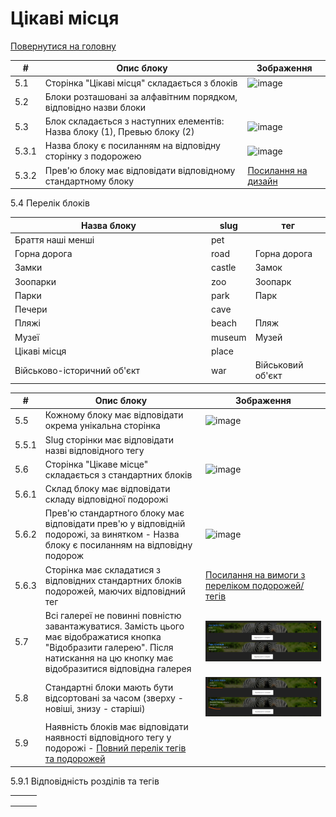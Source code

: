 # Цікаві місця

[Повернутися на головну](../Requirements/Requirements.md)

| #     | Опис блоку                                                                | Зображення                                                                                                                                         |
| ----- | ------------------------------------------------------------------------- | -------------------------------------------------------------------------------------------------------------------------------------------------- |
| 5.1   | Сторінка "Цікаві місця" складається з блоків                              | ![image](https://github.com/scholokov/long-travel-2/assets/22824947/f8368f09-e62f-40e2-b1a6-92e75c902fca)                                          |
| 5.2   | Блоки розташовані за алфавітним порядком, відповідно назви блоки          |                                                                                                                                                    |
| 5.3   | Блок складається з наступних елементів: Назва блоку (1), Превью блоку (2) | ![image](https://github.com/scholokov/long-travel-2/assets/22824947/1e47bf62-1b1c-45b8-bc2c-316fd82a26ed)                                          |
| 5.3.1 | Назва блоку є посиланням на відповідну сторінку з подорожею               | ![image](https://github.com/scholokov/long-travel-2/assets/22824947/dfef70bc-570e-4cba-9457-5054dd261dbf)                                          |
| 5.3.2 | Прев'ю блоку має відповідати відповідному стандартному блоку              | [Посилання на дизайн](https://www.figma.com/file/mh7iDnG6ec7yiC0SCGad7L/Long-Travel?type=design\&node-id=986-6\&mode=design\&t=0shjHX2jtlVOWFi1-0) |

5.4 Перелік блоків

<table data-full-width="true"><thead><tr><th width="300">Назва блоку</th><th>slug</th><th>тег</th></tr></thead><tbody><tr><td>Браття наші менші</td><td>pet</td><td></td></tr><tr><td>Горна дорога</td><td>road</td><td>Горна дорога</td></tr><tr><td>Замки</td><td>castle</td><td>Замок</td></tr><tr><td>Зоопарки</td><td>zoo</td><td>Зоопарк</td></tr><tr><td>Парки</td><td>park</td><td>Парк</td></tr><tr><td>Печери</td><td>cave</td><td></td></tr><tr><td>Пляжі</td><td>beach</td><td>Пляж</td></tr><tr><td>Музеї</td><td>museum</td><td>Музей</td></tr><tr><td>Цікаві місця</td><td>place</td><td></td></tr><tr><td>Військово-історичний об'єкт</td><td>war</td><td>Військовий об'єкт</td></tr></tbody></table>

| #     | Опис блоку                                                                                                                                                                        | Зображення                                                                                                                                                                                          |
| ----- | --------------------------------------------------------------------------------------------------------------------------------------------------------------------------------- | --------------------------------------------------------------------------------------------------------------------------------------------------------------------------------------------------- |
| 5.5   | Кожному блоку має відповідати окрема унікальна сторінка                                                                                                                           | ![image](https://github.com/scholokov/long-travel-2/assets/22824947/3a4ea7bf-4e6b-431d-a31d-a38557c93528)                                                                                           |
| 5.5.1 | Slug сторінки має відповідати назві відповідного тегу                                                                                                                             |                                                                                                                                                                                                     |
| 5.6   | Сторінка "Цікаве місце" складається з стандартних блоків                                                                                                                          | ![image](https://github.com/scholokov/long-travel-2/assets/22824947/fa227aa0-e993-40d6-b523-4289423a14cd)                                                                                           |
| 5.6.1 | Склад блоку має відповідати складу відповідної подорожі                                                                                                                           |                                                                                                                                                                                                     |
| 5.6.2 | Прев'ю стандартного блоку має відповідати прев'ю у відповідній подорожі, за винятком - Назва блоку є посиланням на відповідну подорож                                             | ![image](https://github.com/scholokov/long-travel-2/assets/22824947/534a2cd4-38ba-475f-9139-9cc0be9393b8)                                                                                           |
| 5.6.3 | Сторінка має складатися з відповідних стандартних блоків подорожей, маючих відповідний тег                                                                                        | [Посилання на вимоги з переліком подорожей/тегів](https://github.com/scholokov/long-travel-2/wiki/3.1-%D0%9F%D0%BE%D0%B4%D0%BE%D1%80%D0%BE%D0%B6%D1%96.-%D0%9F%D0%B5%D1%80%D0%B5%D0%BB%D1%96%D0%BA) |
| 5.7   | Всі галереї не повинні повністю завантажуватися. Замість цього має відображатися кнопка "Відобразити галерею". Після натискання на цю кнопку має відобразитися відповідна галерея | ![](<../.gitbook/assets/image (1).png>)                                                                                                                                                             |
| 5.8   | Стандартні блоки мають бути відсортовані за часом (зверху - новіші, знизу - старіші)                                                                                              | ![](<../.gitbook/assets/image (2).png>)                                                                                                                                                             |
| 5.9   | Наявність блоків має відповідати наявності відповідного тегу у подорожі - [Повний перелік тегів та подорожей](4.travel/travels-list-1.md)                                         |                                                                                                                                                                                                     |

5.9.1 Відповідність розділів та тегів

|   |   |   |
| - | - | - |
|   |   |   |
|   |   |   |
|   |   |   |
